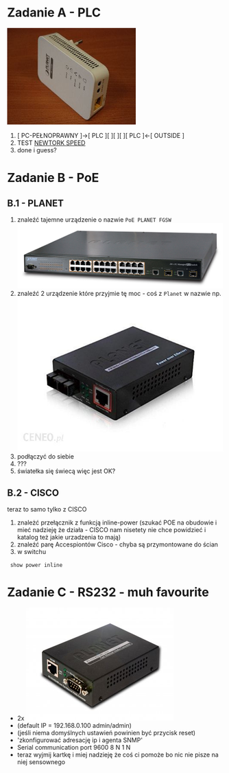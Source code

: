 Zadanie A - PLC
============
![PLC](PLC.jpg)

1. [ PC-PEŁNOPRAWNY ]->[ PLC ][ ][ ][ ][ PLC ]<-[ OUTSIDE ]
2. TEST [NEWTORK SPEED](http://www.speedtest.pl/)
3. done i guess?

Zadanie B - PoE
==============

B.1 - PLANET
--------------
1. znaleźć tajemne urządzenie o nazwie `PoE PLANET FGSW` ![PoE PLANET FGSW z google bo nie ma w katalogu ](POE-PLANET.jpg)
2. znaleźć 2 urządzenie które przyjmie tę moc - coś z `Planet` w nazwie np. ![coś przykładowego](POE-PLANET-KONWERTER.jpg)
3. podłączyć do siebie
4. ???
5. światełka się świecą więc jest OK?

B.2 - CISCO
--------------
teraz to samo tylko z CISCO

1. znależć przełącznik z funkcją inline-power (szukać POE na obudowie i mieć nadzieję że działa - CISCO nam nisetety nie chce powidzieć i katalog też jakie urzadzenia to mają)
2. znaleźć parę Accespiontów Cisco - chyba są przymontowane do ścian
3. w switchu
```
 show power inline
```


Zadanie C - RS232 - muh favourite
===================
- 2x ![PLANET ICS-100](PLANET-ICS-100.jpg)
- (default IP = 192.168.0.100 admin/admin)
- (jeśli niema domyślnych ustawień powinien być przycisk reset)
- 'zkonfigurować adresację ip i agenta SNMP'
- Serial communication port 9600 8 N 1 N
- teraz wyjmij kartkę i miej nadzieję że coś ci pomoże bo nic nie pisze na niej sensownego
